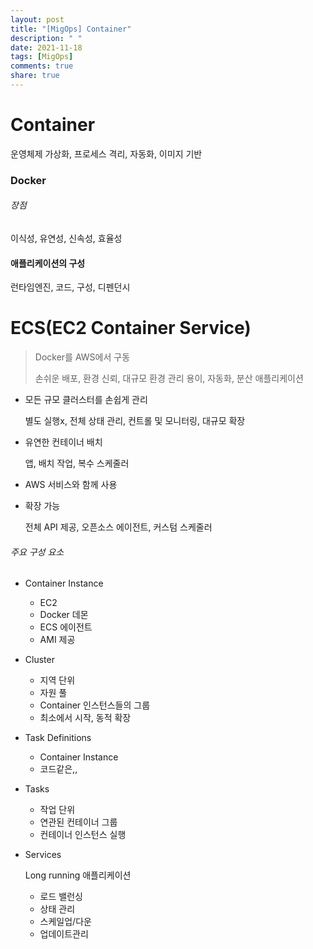 ```yaml
---
layout: post
title: "[MigOps] Container"
description: " "
date: 2021-11-18
tags: [MigOps]
comments: true
share: true
---
```


# Container

운영체제 가상화, 프로세스 격리, 자동화, 이미지 기반

### Docker

###### 장점

이식성, 유연성, 신속성, 효율성

#### 애플리케이션의 구성

런타임엔진, 코드, 구성, 디펜던시



# ECS(EC2 Container Service)

> Docker를 AWS에서 구동
>
> 손쉬운 배포, 환경 신뢰, 대규모 환경 관리 용이, 자동화, 분산 애플리케이션

- 모든 규모 클러스터를 손쉽게 관리

  별도 실행x, 전체 상태 관리, 컨트롤 및 모니터링, 대규모 확장

- 유연한 컨테이너 배치

  앱, 배치 작업, 복수 스케줄러

- AWS 서비스와 함께 사용

- 확장 가능

  전체 API 제공, 오픈소스 에이전트, 커스텀 스케줄러

###### 주요 구성 요소

- Container Instance

  - EC2
  - Docker 데몬
  - ECS 에이전트
  - AMI 제공

- Cluster

  - 지역 단위
  - 자원 풀
  - Container 인스턴스들의 그룹
  - 최소에서 시작, 동적 확장

- Task Definitions

  - Container Instance
  - 코드같은,,

- Tasks

  - 작업 단위
  - 연관된 컨테이너 그룹
  - 컨테이너 인스턴스 실행

- Services

  Long running 애플리케이션
  - 로드 밸런싱
  - 상태 관리
  - 스케일업/다운
  - 업데이트관리